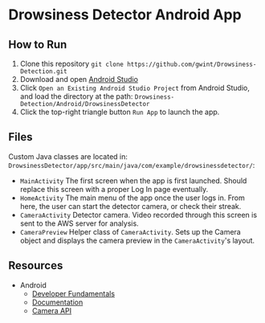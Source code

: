 # Drowsiness Detector Android App

## How to Run
1. Clone this repository `git clone https://github.com/gwint/Drowsiness-Detection.git`
2. Download and open [Android Studio](https://developer.android.com/studio/install)
3. Click `Open an Existing Android Studio Project` from Android Studio, and load the directory at the path: `Drowsiness-Detection/Android/DrowsinessDetector`
4. Click the top-right triangle button `Run App` to launch the app.

## Files
Custom Java classes are located in: `DrowsinessDetector/app/src/main/java/com/example/drowsinessdetector/`:
* `MainActivity` The first screen when the app is first launched. Should replace this screen with a proper Log In page eventually.
* `HomeActivity` The main menu of the app once the user logs in. From here, the user can start the detector camera, or check their streak.
* `CameraActivity` Detector camera. Video recorded through this screen is sent to the AWS server for analysis.
* `CameraPreview` Helper class of `CameraActivity`. Sets up the Camera object and displays the camera preview in the `CameraActivity`'s layout.

## Resources
* Android
    * [Developer Fundamentals](https://codelabs.developers.google.com/android-training/)
    * [Documentation](https://developer.android.com/docs/)
    * [Camera API](https://developer.android.com/guide/topics/media/camera#custom-camera)
